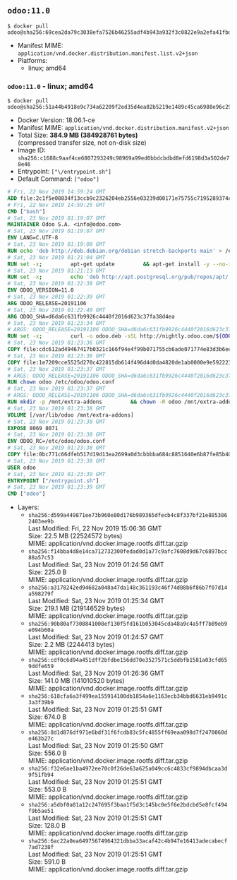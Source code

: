 ## `odoo:11.0`

```console
$ docker pull odoo@sha256:69cea2da79c3038efa7526b46255adf4b943a932f3c0822e9a2efa41fbdcbede
```

-	Manifest MIME: `application/vnd.docker.distribution.manifest.list.v2+json`
-	Platforms:
	-	linux; amd64

### `odoo:11.0` - linux; amd64

```console
$ docker pull odoo@sha256:51a44b4918e9c734a62209f2ed35d4ea02b5219e1489c45ca6980e96c294579e
```

-	Docker Version: 18.06.1-ce
-	Manifest MIME: `application/vnd.docker.distribution.manifest.v2+json`
-	Total Size: **384.9 MB (384928761 bytes)**  
	(compressed transfer size, not on-disk size)
-	Image ID: `sha256:c1688c9aaf4ce6807293249c98969a99ed0bbdcbdbd8efd6198d3a502de78e46`
-	Entrypoint: `["\/entrypoint.sh"]`
-	Default Command: `["odoo"]`

```dockerfile
# Fri, 22 Nov 2019 14:59:24 GMT
ADD file:2c1f5e08834f13ccb9c2326204eb2556e03239d00171e75755c7195289374c61 in / 
# Fri, 22 Nov 2019 14:59:25 GMT
CMD ["bash"]
# Sat, 23 Nov 2019 01:19:07 GMT
MAINTAINER Odoo S.A. <info@odoo.com>
# Sat, 23 Nov 2019 01:19:07 GMT
ENV LANG=C.UTF-8
# Sat, 23 Nov 2019 01:19:08 GMT
RUN echo 'deb http://deb.debian.org/debian stretch-backports main' > /etc/apt/sources.list.d/backports.list
# Sat, 23 Nov 2019 01:21:04 GMT
RUN set -x;         apt-get update         && apt-get install -y --no-install-recommends             ca-certificates             curl             dirmngr             fonts-noto-cjk             gnupg             libssl1.0-dev             node-less             python3-num2words             python3-pip             python3-phonenumbers             python3-pyldap             python3-qrcode             python3-renderpm             python3-setuptools             python3-vobject             python3-watchdog             python3-xlwt             xz-utils         && curl -o wkhtmltox.deb -sSL https://github.com/wkhtmltopdf/wkhtmltopdf/releases/download/0.12.5/wkhtmltox_0.12.5-1.stretch_amd64.deb         && echo '7e35a63f9db14f93ec7feeb0fce76b30c08f2057 wkhtmltox.deb' | sha1sum -c -         && apt-get install -y --no-install-recommends ./wkhtmltox.deb         && rm -rf /var/lib/apt/lists/* wkhtmltox.deb
# Sat, 23 Nov 2019 01:21:13 GMT
RUN set -x;         echo 'deb http://apt.postgresql.org/pub/repos/apt/ stretch-pgdg main' > etc/apt/sources.list.d/pgdg.list         && export GNUPGHOME="$(mktemp -d)"         && repokey='B97B0AFCAA1A47F044F244A07FCC7D46ACCC4CF8'         && gpg --batch --keyserver keyserver.ubuntu.com --recv-keys "${repokey}"         && gpg --batch --armor --export "${repokey}" > /etc/apt/trusted.gpg.d/pgdg.gpg.asc         && gpgconf --kill all         && rm -rf "$GNUPGHOME"         && apt-get update          && apt-get install -y postgresql-client         && rm -rf /var/lib/apt/lists/*
# Sat, 23 Nov 2019 01:22:38 GMT
ENV ODOO_VERSION=11.0
# Sat, 23 Nov 2019 01:22:39 GMT
ARG ODOO_RELEASE=20191106
# Sat, 23 Nov 2019 01:22:40 GMT
ARG ODOO_SHA=d6da6c631fb9926c4440f2016d623c37fa38d4ea
# Sat, 23 Nov 2019 01:23:34 GMT
# ARGS: ODOO_RELEASE=20191106 ODOO_SHA=d6da6c631fb9926c4440f2016d623c37fa38d4ea
RUN set -x;         curl -o odoo.deb -sSL http://nightly.odoo.com/${ODOO_VERSION}/nightly/deb/odoo_${ODOO_VERSION}.${ODOO_RELEASE}_all.deb         && echo "${ODOO_SHA} odoo.deb" | sha1sum -c -         && dpkg --force-depends -i odoo.deb         && apt-get update         && apt-get -y install -f --no-install-recommends         && rm -rf /var/lib/apt/lists/* odoo.deb
# Sat, 23 Nov 2019 01:23:36 GMT
COPY file:cdc612ad49467417b0321c166f94e4f99b071755cb6ade071774e83d3b6ee4cb in / 
# Sat, 23 Nov 2019 01:23:36 GMT
COPY file:1e7209cce5525d270c422815db614f496d4d0da4820de1ab0000e9e592223235 in /etc/odoo/ 
# Sat, 23 Nov 2019 01:23:37 GMT
# ARGS: ODOO_RELEASE=20191106 ODOO_SHA=d6da6c631fb9926c4440f2016d623c37fa38d4ea
RUN chown odoo /etc/odoo/odoo.conf
# Sat, 23 Nov 2019 01:23:37 GMT
# ARGS: ODOO_RELEASE=20191106 ODOO_SHA=d6da6c631fb9926c4440f2016d623c37fa38d4ea
RUN mkdir -p /mnt/extra-addons         && chown -R odoo /mnt/extra-addons
# Sat, 23 Nov 2019 01:23:38 GMT
VOLUME [/var/lib/odoo /mnt/extra-addons]
# Sat, 23 Nov 2019 01:23:38 GMT
EXPOSE 8069 8071
# Sat, 23 Nov 2019 01:23:38 GMT
ENV ODOO_RC=/etc/odoo/odoo.conf
# Sat, 23 Nov 2019 01:23:38 GMT
COPY file:0bc771c66dfeb517d19d13ea2699a0d3cbbbba684c8851640e6b87fe85b40619 in /usr/local/bin/wait-for-psql.py 
# Sat, 23 Nov 2019 01:23:38 GMT
USER odoo
# Sat, 23 Nov 2019 01:23:39 GMT
ENTRYPOINT ["/entrypoint.sh"]
# Sat, 23 Nov 2019 01:23:39 GMT
CMD ["odoo"]
```

-	Layers:
	-	`sha256:d599a449871ee73b960e80d176b989365dfecb4c8f337bf21e8853862403ee9b`  
		Last Modified: Fri, 22 Nov 2019 15:06:36 GMT  
		Size: 22.5 MB (22524572 bytes)  
		MIME: application/vnd.docker.image.rootfs.diff.tar.gzip
	-	`sha256:f14bba4d8e14ca712732300fedad0d1a77c9afc7608d9d67c6897bcc88a57c53`  
		Last Modified: Sat, 23 Nov 2019 01:24:56 GMT  
		Size: 225.0 B  
		MIME: application/vnd.docker.image.rootfs.diff.tar.gzip
	-	`sha256:a3178242ed94682a048a47da148c361193c46f74d08b6f86b7f07d14a598279f`  
		Last Modified: Sat, 23 Nov 2019 01:25:34 GMT  
		Size: 219.1 MB (219146529 bytes)  
		MIME: application/vnd.docker.image.rootfs.diff.tar.gzip
	-	`sha256:90b80af7308841008ef130f5fd161b053045cda48a9c4a5ff7b89eb9e094b60a`  
		Last Modified: Sat, 23 Nov 2019 01:24:57 GMT  
		Size: 2.2 MB (2244413 bytes)  
		MIME: application/vnd.docker.image.rootfs.diff.tar.gzip
	-	`sha256:cdf0c6d94a451dff2bfdbe156dd70e3527571c5ddbfb1581a03cfd659ddfe659`  
		Last Modified: Sat, 23 Nov 2019 01:26:36 GMT  
		Size: 141.0 MB (141010520 bytes)  
		MIME: application/vnd.docker.image.rootfs.diff.tar.gzip
	-	`sha256:618cfa6a3f499ea155914100db1854a6e1163ecb34bbd6631eb9491c3a3f39b9`  
		Last Modified: Sat, 23 Nov 2019 01:25:51 GMT  
		Size: 674.0 B  
		MIME: application/vnd.docker.image.rootfs.diff.tar.gzip
	-	`sha256:8d1d876df971e6bdf31f6fcdb83c5fc4855ff69eaa098d7f2470060de463b27c`  
		Last Modified: Sat, 23 Nov 2019 01:25:50 GMT  
		Size: 556.0 B  
		MIME: application/vnd.docker.image.rootfs.diff.tar.gzip
	-	`sha256:f32e6ae1ba4972ee70c0f26de63a625a049cc6c4833cf9894dbcaa3d9f51fb94`  
		Last Modified: Sat, 23 Nov 2019 01:25:51 GMT  
		Size: 553.0 B  
		MIME: application/vnd.docker.image.rootfs.diff.tar.gzip
	-	`sha256:a5dbf0a01a12c247695f3baa1f5d3c145bc0e5f6e2bdcbd5e8fcf494f9b5ae51`  
		Last Modified: Sat, 23 Nov 2019 01:25:51 GMT  
		Size: 128.0 B  
		MIME: application/vnd.docker.image.rootfs.diff.tar.gzip
	-	`sha256:6ac22a0ea64975674964321dbba33acaf42c4b947e16413adecabecf7ad7238f`  
		Last Modified: Sat, 23 Nov 2019 01:25:51 GMT  
		Size: 591.0 B  
		MIME: application/vnd.docker.image.rootfs.diff.tar.gzip
